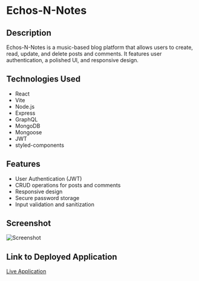 # Echos-N-Notes

## Description
Echos-N-Notes is a music-based blog platform that allows users to create, read, update, and delete posts and comments. It features user authentication, a polished UI, and responsive design.

## Technologies Used
- React
- Vite
- Node.js
- Express
- GraphQL
- MongoDB
- Mongoose
- JWT
- styled-components

## Features
- User Authentication (JWT)
- CRUD operations for posts and comments
- Responsive design
- Secure password storage
- Input validation and sanitization

## Screenshot
![Screenshot](screenshot.png)

## Link to Deployed Application
[Live Application](https://your-deployed-app-link.com)
